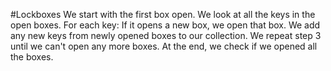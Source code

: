 #Lockboxes
We start with the first box open.
We look at all the keys in the open boxes.
For each key:
If it opens a new box, we open that box.
We add any new keys from newly opened boxes to our collection.
We repeat step 3 until we can't open any more boxes.
At the end, we check if we opened all the boxes.
